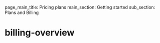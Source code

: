 page_main_title: Pricing plans
main_section: Getting started
sub_section: Plans and Billing

# billing-overview
